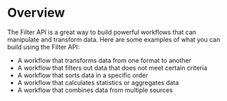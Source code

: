 # Overview

The Filter API is a great way to build powerful workflows that can manipulate
and transform data. Here are some examples of what you can build using the
Filter API:

- A workflow that transforms data from one format to another
- A workflow that filters out data that does not meet certain criteria
- A workflow that sorts data in a specific order
- A workflow that calculates statistics or aggregates data
- A workflow that combines data from multiple sources
